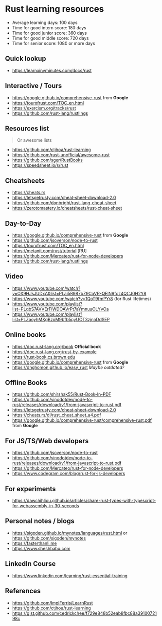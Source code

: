 # Rust learning resources

- Average learning days: 100 days
- Time for good intern score: 180 days
- Time for good junior score: 360 days
- Time for good middle score: 720 days
- Time for senior score: 1080 or more days

## Quick lookup

- <https://learnxinyminutes.com/docs/rust>

## Interactive / Tours

- <https://google.github.io/comprehensive-rust> from **Google**
- <https://tourofrust.com/TOC_en.html>
- <https://exercism.org/tracks/rust>
- <https://github.com/rust-lang/rustlings>

## Resources list

> Or awesome lists

- <https://github.com/ctjhoa/rust-learning>
- <https://github.com/rust-unofficial/awesome-rust>
- <https://github.com/sger/RustBooks>
- <https://speedsheet.io/s/rust>

## Cheatsheets

- <https://cheats.rs>
- <https://letsgetrusty.com/cheat-sheet-download-2.0>
- <https://github.com/donbright/rust-lang-cheat-sheet>
- <https://zerotomastery.io/cheatsheets/rust-cheat-sheet>

## Day-to-Day

- <https://google.github.io/comprehensive-rust> from **Google**
- <https://github.com/jsoverson/node-to-rust>
- <https://tourofrust.com/TOC_en.html>
- <https://metanit.com/rust/tutorial> \[RU\]
- <https://github.com/Mercateo/rust-for-node-developers>
- <https://github.com/rust-lang/rustlings>

## Video

- <https://www.youtube.com/watch?v=OX9HJsJUDxA&list=PLai5B987bZ9CoVR-QEIN9foz4QCJ0H2Y8>
- <https://www.youtube.com/watch?v=1QoT9fmPYr8> (for Rust lifetimes)
- <https://www.youtube.com/playlist?list=PLqbS7AVVErFiWDOAVrPt7aYmnuuOLYvOa>
- <https://www.youtube.com/playlist?list=PLZaoyhMXgBzoM9bfb5pyUOT3zjnaDdSEP>

## Online books

- <https://doc.rust-lang.org/book> **Official book**
- <https://doc.rust-lang.org/rust-by-example>
- <https://rust-book.cs.brown.edu>
- <https://google.github.io/comprehensive-rust> from **Google**
- <https://dhghomon.github.io/easy_rust> *Maybe outdated?*

## Offline Books

- <https://github.com/shirshak55/Rust-Book-In-PDF>
- <https://github.com/vinodotdev/node-to-rust/releases/download/v1/from-javascript-to-rust.pdf>
- <https://letsgetrusty.com/cheat-sheet-download-2.0>
- <https://cheats.rs/dl/rust_cheat_sheet_a4.pdf>
- <https://google.github.io/comprehensive-rust/comprehensive-rust.pdf> from **Google**

## For JS/TS/Web developers

- <https://github.com/jsoverson/node-to-rust>
- <https://github.com/vinodotdev/node-to-rust/releases/download/v1/from-javascript-to-rust.pdf>
- <https://github.com/Mercateo/rust-for-node-developers>
- <https://www.codegram.com/blog/rust-for-js-developers>

## For experiments

- <https://dawchihliou.github.io/articles/share-rust-types-with-typescript-for-webassembly-in-30-seconds>

## Personal notes / blogs

- <https://sigoden.github.io/mynotes/languages/rust.html> or <https://github.com/sigoden/mynotes>
- <https://fasterthanli.me>
- <https://www.sheshbabu.com>

## LinkedIn Course

- <https://www.linkedin.com/learning/rust-essential-training>

## References

- <https://github.com/ImplFerris/LearnRust>
- <https://github.com/ctjhoa/rust-learning>
- <https://gist.github.com/cedrickchee/f729e848b52eab8fbc88a3910072198c>
